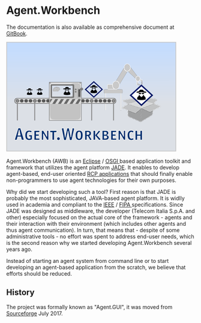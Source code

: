 # Agent.Workbench

The documentation is also available as comprehensive document at [GitBook](https://enflexit.gitbook.io/agent-workbench/).

![](/eclipseProjects/org.agentgui/bundles/org.agentgui.core/splash.png)

Agent.Workbench \(AWB\) is an [Eclipse](https://www.eclipse.org/) / [OSGI ](https://www.osgi.org/)based application toolkit and framework that utilizes the agent platform [JADE](http://jade.tilab.com/). It enables to develop agent-based, end-user oriented [RCP applications](http://www.vogella.com/tutorials/EclipseRCP/article.html) that should finally enable non-programmers to use agent technologies for their own purposes.

Why did we start developing such a tool? First reason is that JADE is probably the most sophisticated, JAVA-based agent platform. It is widlly used in academia and compliant to the [IEEE](https://www.ieee.org) / [FIPA ](http://www.fipa.org/)specifications. Since JADE was designed as middleware, the developer \(Telecom Italia S.p.A. and other\) especially focused on the actual core of the framework - agents and their interaction with their environment \(which includes other agents and thus agent communication\). In turn, that means that - despite of some administrative tools - no effort was spent to address end-user needs, which is the second reason why we started developing Agent.Workbench several years ago.

Instead of starting an agent system from command line or to start developing an agent-based application from the scratch, we believe that efforts should be reduced.

## History

The project was formally known as "Agent.GUI", it was moved from [Sourceforge](https://sourceforge.net/projects/agentgui/) July 2017.

